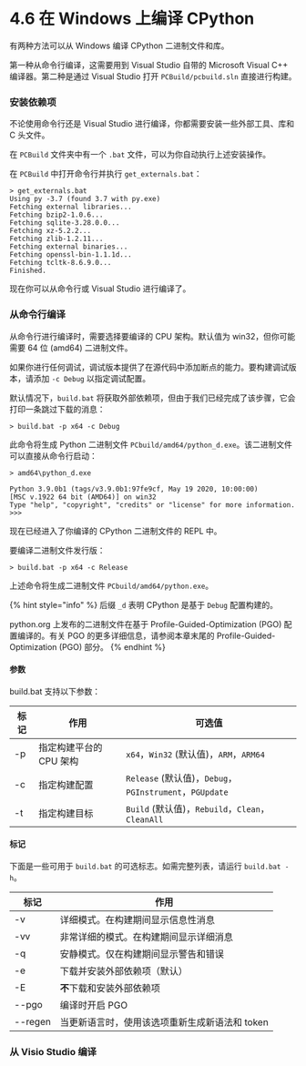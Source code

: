 # 4.6 在 Windows 上编译 CPython

有两种方法可以从 Windows 编译 CPython 二进制文件和库。

第一种从命令行编译，这需要用到 Visual Studio 自带的 Microsoft Visual C++ 编译器。第二种是通过 Visual Studio 打开 `PCBuild/pcbuild.sln` 直接进行构建。

### 安装依赖项

不论使用命令行还是 Visual Studio 进行编译，你都需要安装一些外部工具、库和 C 头文件。

在 `PCBuild` 文件夹中有一个 `.bat` 文件，可以为你自动执行上述安装操作。

在 `PCBuild` 中打开命令行并执行 `get_externals.bat`：

```
> get_externals.bat
Using py -3.7 (found 3.7 with py.exe)
Fetching external libraries...
Fetching bzip2-1.0.6...
Fetching sqlite-3.28.0.0...
Fetching xz-5.2.2...
Fetching zlib-1.2.11...
Fetching external binaries...
Fetching openssl-bin-1.1.1d...
Fetching tcltk-8.6.9.0...
Finished.
```

现在你可以从命令行或 Visual Studio 进行编译了。

### 从命令行编译

从命令行进行编译时，需要选择要编译的 CPU 架构。默认值为 win32，但你可能需要 64 位 (amd64) 二进制文件。

如果你进行任何调试，调试版本提供了在源代码中添加断点的能力。要构建调试版本，请添加 `-c Debug` 以指定调试配置。

默认情况下，`build.bat` 将获取外部依赖项，但由于我们已经完成了该步骤，它会打印一条跳过下载的消息：

```
> build.bat -p x64 -c Debug
```

此命令将生成 Python 二进制文件 `PCbuild/amd64/python_d.exe`。该二进制文件可以直接从命令行启动：

```
> amd64\python_d.exe

Python 3.9.0b1 (tags/v3.9.0b1:97fe9cf, May 19 2020, 10:00:00)
[MSC v.1922 64 bit (AMD64)] on win32
Type "help", "copyright", "credits" or "license" for more information.
>>>
```

现在已经进入了你编译的 CPython 二进制文件的 REPL 中。

要编译二进制文件发行版：

```
> build.bat -p x64 -c Release
```

上述命令将生成二进制文件 `PCbuild/amd64/python.exe`。

{% hint style="info" %}
后缀 `_d` 表明 CPython 是基于 `Debug` 配置构建的。

python.org 上发布的二进制文件在基于 Profile-Guided-Optimization (PGO) 配置编译的。有关 PGO 的更多详细信息，请参阅本章末尾的 Profile-Guided-Optimization (PGO) 部分。
{% endhint %}

#### 参数

build.bat 支持以下参数：

| 标记 | 作用             | 可选值                                               |
| -- | -------------- | ------------------------------------------------- |
| -p | 指定构建平台的 CPU 架构 | `x64`，`Win32` (默认值)，`ARM`，`ARM64`                 |
| -c | 指定构建配置         | `Release` (默认值)，`Debug`，`PGInstrument`，`PGUpdate` |
| -t | 指定构建目标         | `Build` (默认值)，`Rebuild`，`Clean`，`CleanAll`        |

#### 标记

下面是一些可用于 `build.bat` 的可选标志。如需完整列表，请运行 `build.bat -h`。

| 标记      | 作用                         |
| ------- | -------------------------- |
| -v      | 详细模式。在构建期间显示信息性消息          |
| -vv     | 非常详细的模式。在构建期间显示详细消息        |
| -q      | 安静模式。仅在构建期间显示警告和错误         |
| -e      | 下载并安装外部依赖项（默认）             |
| -E      | **不**下载和安装外部依赖项            |
| --pgo   | 编译时开启 PGO                  |
| --regen | 当更新语言时，使用该选项重新生成新语法和 token |

### 从 Visio Studio 编译
